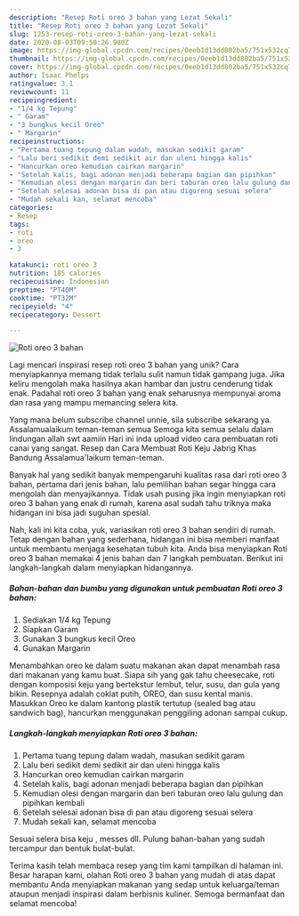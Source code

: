 ```yaml
---
description: "Resep Roti oreo 3 bahan yang Lezat Sekali"
title: "Resep Roti oreo 3 bahan yang Lezat Sekali"
slug: 1253-resep-roti-oreo-3-bahan-yang-lezat-sekali
date: 2020-08-03T09:50:26.980Z
image: https://img-global.cpcdn.com/recipes/0eeb1d13dd802ba5/751x532cq70/roti-oreo-3-bahan-foto-resep-utama.jpg
thumbnail: https://img-global.cpcdn.com/recipes/0eeb1d13dd802ba5/751x532cq70/roti-oreo-3-bahan-foto-resep-utama.jpg
cover: https://img-global.cpcdn.com/recipes/0eeb1d13dd802ba5/751x532cq70/roti-oreo-3-bahan-foto-resep-utama.jpg
author: Isaac Phelps
ratingvalue: 3.1
reviewcount: 11
recipeingredient:
- "1/4 kg Tepung"
- " Garam"
- "3 bungkus kecil Oreo"
- " Margarin"
recipeinstructions:
- "Pertama tuang tepung dalam wadah, masukan sedikit garam"
- "Lalu beri sedikit demi sedikit air dan uleni hingga kalis"
- "Hancurkan oreo kemudian cairkan margarin"
- "Setelah kalis, bagi adonan menjadi beberapa bagian dan pipihkan"
- "Kemudian olesi dengan margarin dan beri taburan oreo lalu gulung dan pipihkan kembali"
- "Setelah selesai adonan bisa di pan atau digoreng sesuai selera"
- "Mudah sekali kan, selamat mencoba"
categories:
- Resep
tags:
- roti
- oreo
- 3

katakunci: roti oreo 3 
nutrition: 185 calories
recipecuisine: Indonesian
preptime: "PT40M"
cooktime: "PT32M"
recipeyield: "4"
recipecategory: Dessert

---
```



![Roti oreo 3 bahan](https://img-global.cpcdn.com/recipes/0eeb1d13dd802ba5/751x532cq70/roti-oreo-3-bahan-foto-resep-utama.jpg)

Lagi mencari inspirasi resep roti oreo 3 bahan yang unik? Cara menyiapkannya memang tidak terlalu sulit namun tidak gampang juga. Jika keliru mengolah maka hasilnya akan hambar dan justru cenderung tidak enak. Padahal roti oreo 3 bahan yang enak seharusnya mempunyai aroma dan rasa yang mampu memancing selera kita.

Yang mana belum subscribe channel unnie, sila subscribe sekarang ya. Assalamualaikum teman-teman semua Semoga kita semua selalu dalam lindungan allah swt aamiin Hari ini inda upload video cara pembuatan roti canai yang sangat. Resep dan Cara Membuat Roti Keju Jabrig Khas Bandung Assalamua&#39;laikum teman-teman.

Banyak hal yang sedikit banyak mempengaruhi kualitas rasa dari roti oreo 3 bahan, pertama dari jenis bahan, lalu pemilihan bahan segar hingga cara mengolah dan menyajikannya. Tidak usah pusing jika ingin menyiapkan roti oreo 3 bahan yang enak di rumah, karena asal sudah tahu triknya maka hidangan ini bisa jadi suguhan spesial.


Nah, kali ini kita coba, yuk, variasikan roti oreo 3 bahan sendiri di rumah. Tetap dengan bahan yang sederhana, hidangan ini bisa memberi manfaat untuk membantu menjaga kesehatan tubuh kita. Anda bisa menyiapkan Roti oreo 3 bahan memakai 4 jenis bahan dan 7 langkah pembuatan. Berikut ini langkah-langkah dalam menyiapkan hidangannya.

<!--inarticleads1-->

##### Bahan-bahan dan bumbu yang digunakan untuk pembuatan Roti oreo 3 bahan:

1. Sediakan 1/4 kg Tepung
1. Siapkan  Garam
1. Gunakan 3 bungkus kecil Oreo
1. Gunakan  Margarin


Menambahkan oreo ke dalam suatu makanan akan dapat menambah rasa dari makanan yang kamu buat. Siapa sih yang gak tahu cheesecake, roti dengan komposisi keju yang bertekstur lembut, telur, susu, dan gula yang bikin. Resepnya adalah coklat putih, OREO, dan susu kental manis. Masukkan Oreo ke dalam kantong plastik tertutup (sealed bag atau sandwich bag), hancurkan menggunakan penggiling adonan sampai cukup. 

<!--inarticleads2-->

##### Langkah-langkah menyiapkan Roti oreo 3 bahan:

1. Pertama tuang tepung dalam wadah, masukan sedikit garam
1. Lalu beri sedikit demi sedikit air dan uleni hingga kalis
1. Hancurkan oreo kemudian cairkan margarin
1. Setelah kalis, bagi adonan menjadi beberapa bagian dan pipihkan
1. Kemudian olesi dengan margarin dan beri taburan oreo lalu gulung dan pipihkan kembali
1. Setelah selesai adonan bisa di pan atau digoreng sesuai selera
1. Mudah sekali kan, selamat mencoba


Sesuai selera bisa keju , messes dll. Pulung bahan-bahan yang sudah tercampur dan bentuk bulat-bulat. 

Terima kasih telah membaca resep yang tim kami tampilkan di halaman ini. Besar harapan kami, olahan Roti oreo 3 bahan yang mudah di atas dapat membantu Anda menyiapkan makanan yang sedap untuk keluarga/teman ataupun menjadi inspirasi dalam berbisnis kuliner. Semoga bermanfaat dan selamat mencoba!
